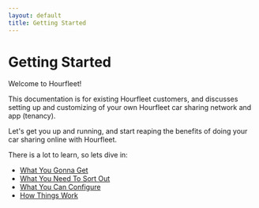 ```yaml
---
layout: default
title: Getting Started
---
```

# Getting Started

Welcome to Hourfleet!

This documentation is for existing Hourfleet customers, and discusses setting up and customizing of your own Hourfleet car sharing network and app (tenancy).

Let's get you up and running, and start reaping the benefits of doing your car sharing online with Hourfleet.

There is a lot to learn, so lets dive in:

* [What You Gonna Get](inthebox.html)
* [What You Need To Sort Out](youprovide.html)
* [What You Can Configure](youconfigure.html)
* [How Things Work](howitworks.html)
